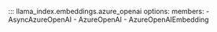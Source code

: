 ::: llama_index.embeddings.azure_openai
    options:
      members:
        - AsyncAzureOpenAI
        - AzureOpenAI
        - AzureOpenAIEmbedding
